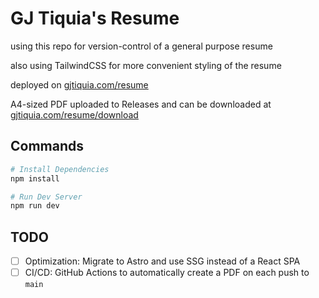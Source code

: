 # GJ Tiquia's Resume

using this repo for version-control of a general purpose resume

also using TailwindCSS for more convenient styling of the resume

deployed on [gjtiquia.com/resume](https://gjtiquia.com/resume)

A4-sized PDF uploaded to Releases and can be downloaded at [gjtiquia.com/resume/download](https://gjtiquia.com/resume/download)

## Commands

```bash
# Install Dependencies
npm install

# Run Dev Server
npm run dev
```

## TODO

- [ ] Optimization: Migrate to Astro and use SSG instead of a React SPA
- [ ] CI/CD: GitHub Actions to automatically create a PDF on each push to `main`

